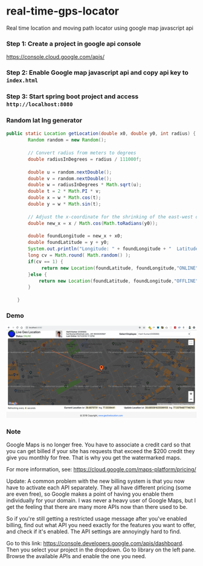 # real-time-gps-locator
Real time location and moving path locator using google map javascript api

### Step 1: Create a project in google api console
https://console.cloud.google.com/apis/

### Step 2: Enable Google map javascript api and copy api key to `index.html`

### Step 3: Start spring boot project and access `http://localhost:8080`

### Random lat lng generator
```java
public static Location getLocation(double x0, double y0, int radius) {
	    Random random = new Random();

	    // Convert radius from meters to degrees
	    double radiusInDegrees = radius / 111000f;

	    double u = random.nextDouble();
	    double v = random.nextDouble();
	    double w = radiusInDegrees * Math.sqrt(u);
	    double t = 2 * Math.PI * v;
	    double x = w * Math.cos(t);
	    double y = w * Math.sin(t);

	    // Adjust the x-coordinate for the shrinking of the east-west distances
	    double new_x = x / Math.cos(Math.toRadians(y0));

	    double foundLongitude = new_x + x0;
	    double foundLatitude = y + y0;
	    System.out.println("Longitude: " + foundLongitude + "  Latitude: " + foundLatitude );
	    long cv = Math.round( Math.random() );
	    if(cv == 1) {
	    	 return new Location(foundLatitude, foundLongitude,"ONLINE");
	    }else {
	     	return new Location(foundLatitude, foundLongitude,"OFFLINE");
	    }
	   
	}
```
### Demo
![Demo](real-time-gps-locator.png)

### Note
Google Maps is no longer free. You have to associate a credit card so that you can get billed if your site has requests that exceed the $200 credit they give you monthly for free. That is why you get the watermarked maps.

For more information, see: https://cloud.google.com/maps-platform/pricing/

Update: A common problem with the new billing system is that you now have to activate each API separately. They all have different pricing (some are even free), so Google makes a point of having you enable them individually for your domain. I was never a heavy user of Google Maps, but I get the feeling that there are many more APIs now than there used to be.

So if you're still getting a restricted usage message after you've enabled billing, find out what API you need exactly for the features you want to offer, and check if it's enabled. The API settings are annoyingly hard to find.

Go to this link: https://console.developers.google.com/apis/dashboard.
Then you select your project in the dropdown.
Go to library on the left pane.
Browse the available APIs and enable the one you need.

